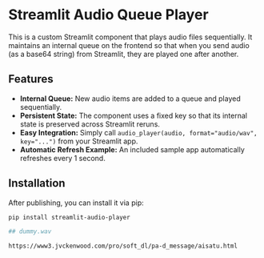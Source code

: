 # Streamlit Audio Queue Player

This is a custom Streamlit component that plays audio files sequentially. It maintains an internal queue on the frontend so that when you send audio (as a base64 string) from Streamlit, they are played one after another.

## Features

- **Internal Queue:** New audio items are added to a queue and played sequentially.
- **Persistent State:** The component uses a fixed key so that its internal state is preserved across Streamlit reruns.
- **Easy Integration:** Simply call `audio_player(audio, format="audio/wav", key="...")` from your Streamlit app.
- **Automatic Refresh Example:** An included sample app automatically refreshes every 1 second.

## Installation

After publishing, you can install it via pip:

```bash
pip install streamlit-audio-player

## dummy.wav

https://www3.jvckenwood.com/pro/soft_dl/pa-d_message/aisatu.html 